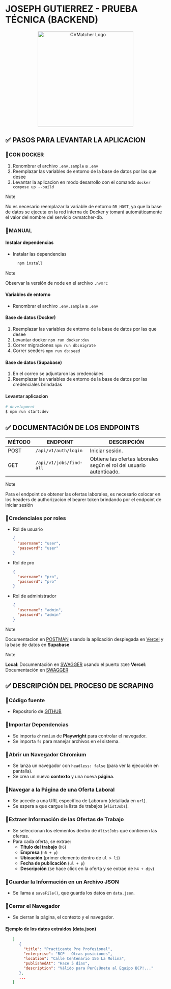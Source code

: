 # JOSEPH GUTIERREZ - PRUEBA TÉCNICA (BACKEND)

<p align="center">
  <img src="https://www.cvmatcher.app/images/shortlogo.webp"
  width="300" alt="CVMatcher Logo" />
  </a>
</p>

## ✅ PASOS PARA LEVANTAR LA APLICACION

### 🔹CON DOCKER

1. Renombrar el archivo `.env.sample` a `.env`
2. Reemplazar las variables de entorno de la base de datos por las que desee
3. Levantar la aplicacion en modo desarrollo con el comando `docker compose up --build`

> [!NOTE]
> No es necesario reemplazar la variable de entorno `DB_HOST`, ya que la
> base de datos se ejecuta en la red interna de Docker y tomará automáticamente
> el valor del nombre del servicio cvmatcher-db.

### 🔹MANUAL

#### Instalar dependencias

- Instalar las dependencias

  ```bash
    npm install
  ```

> [!NOTE]
> Observar la versión de node en el archivo `.nvmrc`

#### Variables de entorno

- Renombrar el archivo `.env.sample` a `.env`

#### Base de datos (Docker)

1. Reemplazar las variables de entorno de la base de datos por las que desee
2. Levantar docker `npm run docker:dev`
3. Correr migraciones `npm run db:migrate`
4. Correr seeders `npm run db:seed`

#### Base de datos (Supabase)

1. En el correo se adjuntaron las credenciales
2. Reemplazar las variables de entorno de la base de datos por las credenciales brindadas

#### Levantar aplicacion

```bash
# development
$ npm run start:dev
```

## ✅ DOCUMENTACIÓN DE LOS ENDPOINTS

| MÉTODO | ENDPOINT                | DESCRIPCIÓN                                                         |
| ------ | ----------------------- | ------------------------------------------------------------------- |
| POST   | `/api/v1/auth/login`    | Iniciar sesión.                                                     |
| GET    | `/api/v1/jobs/find-all` | Obtiene las ofertas laborales según el rol del usuario autenticado. |

> [!NOTE]
> Para el endpoint de obtener las ofertas laborales, es necesario colocar en los
> headers de authorizacion el bearer token brindando por el endpoint de iniciar
> sesión

### 🔹Credenciales por roles

- Rol de usuario

  ```json
  {
    "username": "user",
    "password": "user"
  }
  ```

- Rol de pro

  ```json
  {
    "username": "pro",
    "password": "pro"
  }
  ```

- Rol de administrador

  ```json
  {
    "username": "admin",
    "password": "admin"
  }
  ```

> [!NOTE]
> Documentacion en [POSTMAN](https://documenter.getpostman.com/view/29145466/2sAYXCidJr) usando la aplicación desplegada en [Vercel](https://joseph-gutierrez-prueba-tecnica-cvmatcher-back.vercel.app) y la base
> de datos en **Supabase**

> [!NOTE]
> **Local**: Documentación en [SWAGGER](http://localhost:3160/documentation) usando el puerto `3160`
> **Vercel**: Documentación en [SWAGGER](https://joseph-gutierrez-prueba-tecnica-cvmatcher-back.vercel.app/documentation)

## ✅ DESCRIPCIÓN DEL PROCESO DE SCRAPING

### 🔹Código fuente

- Repositorio de [GITHUB](https://github.com/bjgonzalesg/https-github.com-bjgonzalesg-joseph-gutierrez-prueba-tecnica-cvmatcher-web-scraping.git)

### 🔹Importar Dependencias

- Se importa `chromium` de **Playwright** para controlar el navegador.
- Se importa `fs` para manejar archivos en el sistema.

### 🔹Abrir un Navegador Chromium

- Se lanza un navegador con `headless: false` (para ver la ejecución en pantalla).
- Se crea un nuevo **contexto** y una nueva **página**.

### 🔹Navegar a la Página de una Oferta Laboral

- Se accede a una URL específica de Laborum (detallada en `url`).
- Se espera a que cargue la lista de trabajos (`#listJobs`).

### 🔹Extraer Información de las Ofertas de Trabajo

- Se seleccionan los elementos dentro de `#listJobs` que contienen las ofertas.
- Para cada oferta, se extrae:
  - **Título del trabajo** (`h6`)
  - **Empresa** (`h6 + p`)
  - **Ubicación** (primer elemento dentro de `ul > li`)
  - **Fecha de publicación** (`ul + p`)
  - **Descripción** (se hace click en la oferta y se extrae de `h4 + div`)

### 🔹Guardar la Información en un Archivo JSON

- Se llama a `saveFile()`, que guarda los datos en `data.json`.

### 🔹Cerrar el Navegador

- Se cierran la página, el contexto y el navegador.

#### Ejemplo de los datos extraidos (data.json)

```json
   [
      {
        "title": "Practicante Pre Profesional",
        "enterprise": "BCP - Otras posiciones",
        "location": "Calle Centenario 156 La Molina",
        "publishedAt": "Hace 5 días",
        "description": "Válido para Perú¡Únete al Equipo BCP!..."
      },
      ...
   ]
```

